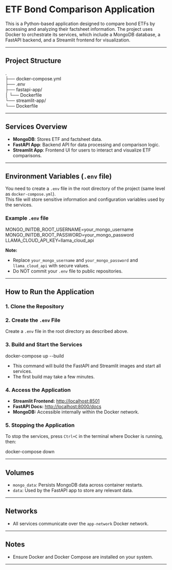 # ETF Bond Comparison Application

This is a Python-based application designed to compare bond ETFs by accessing and analyzing their factsheet information. The project uses Docker to orchestrate its services, which include a MongoDB database, a FastAPI backend, and a Streamlit frontend for visualization.

---

## Project Structure

.<br>
├── docker-compose.yml<br>
├── .env<br>
├── fastapi-app/<br>
│ └── Dockerfile<br>
└── streamlit-app/<br>
└── Dockerfile


---

## Services Overview

- **MongoDB**: Stores ETF and factsheet data.
- **FastAPI App**: Backend API for data processing and comparison logic.
- **Streamlit App**: Frontend UI for users to interact and visualize ETF comparisons.

---

## Environment Variables (`.env` file)

You need to create a `.env` file in the root directory of the project (same level as `docker-compose.yml`).  
This file will store sensitive information and configuration variables used by the services.

### Example `.env` file

MONGO_INITDB_ROOT_USERNAME=your_mongo_username
<br>
MONGO_INITDB_ROOT_PASSWORD=your_mongo_password
<br>
LLAMA_CLOUD_API_KEY=llama_cloud_api



**Note:**  
- Replace `your_mongo_username` and `your_mongo_password` and `llama_cloud_api`  with secure values.  
- Do NOT commit your `.env` file to public repositories.

---

## How to Run the Application

### 1. Clone the Repository

### 2. Create the `.env` File

Create a `.env` file in the root directory as described above.

### 3. Build and Start the Services

docker-compose up --build


- This command will build the FastAPI and Streamlit images and start all services.  
- The first build may take a few minutes.

### 4. Access the Application

- **Streamlit Frontend:** [http://localhost:8501](http://localhost:8501)  
- **FastAPI Docs:** [http://localhost:8000/docs](http://localhost:8000/docs)  
- **MongoDB:** Accessible internally within the Docker network.

### 5. Stopping the Application

To stop the services, press `Ctrl+C` in the terminal where Docker is running, then:

docker-compose down


---

## Volumes

- `mongo_data`: Persists MongoDB data across container restarts.  
- `data`: Used by the FastAPI app to store any relevant data.

---

## Networks

- All services communicate over the `app-network` Docker network.

---

## Notes

- Ensure Docker and Docker Compose are installed on your system.

---